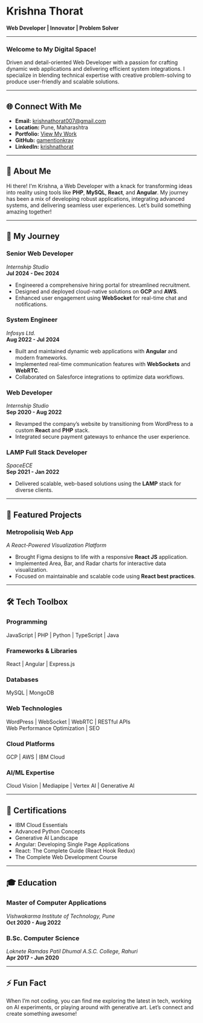 # Krishna Thorat  
**Web Developer | Innovator | Problem Solver**  

---

### Welcome to My Digital Space!  
Driven and detail-oriented Web Developer with a passion for crafting dynamic web applications and delivering efficient system integrations. I specialize in blending technical expertise with creative problem-solving to produce user-friendly and scalable solutions.

---

## 🌐 Connect With Me

- **Email:** [krishnathorat007@gmail.com](mailto:krishnathorat007@gmail.com)  
- **Location:** Pune, Maharashtra  
- **Portfolio:** [View My Work](https://gamentionkray.github.io)  
- **GitHub:** [gamentionkray](https://github.com/gamentionkray)  
- **LinkedIn:** [krishnathorat](https://www.linkedin.com/in/krishnathorat)  

---

## 👋 About Me

Hi there! I'm Krishna, a Web Developer with a knack for transforming ideas into reality using tools like **PHP**, **MySQL**, **React**, and **Angular**. My journey has been a mix of developing robust applications, integrating advanced systems, and delivering seamless user experiences. Let’s build something amazing together!

---

## 🚀 My Journey

### **Senior Web Developer**  
_Internship Studio_  
**Jul 2024 - Dec 2024**
- Engineered a comprehensive hiring portal for streamlined recruitment.
- Designed and deployed cloud-native solutions on **GCP** and **AWS**.
- Enhanced user engagement using **WebSocket** for real-time chat and notifications.

### **System Engineer**  
_Infosys Ltd._  
**Aug 2022 - Jul 2024**
- Built and maintained dynamic web applications with **Angular** and modern frameworks.
- Implemented real-time communication features with **WebSockets** and **WebRTC**.
- Collaborated on Salesforce integrations to optimize data workflows.

### **Web Developer**  
_Internship Studio_  
**Sep 2020 - Aug 2022**
- Revamped the company’s website by transitioning from WordPress to a custom **React** and **PHP** stack.
- Integrated secure payment gateways to enhance the user experience.

### **LAMP Full Stack Developer**  
_SpaceECE_  
**Sep 2021 - Jan 2022**
- Delivered scalable, web-based solutions using the **LAMP** stack for diverse clients.

---

## 📂 Featured Projects

### **Metropolisiq Web App**  
_A React-Powered Visualization Platform_
- Brought Figma designs to life with a responsive **React JS** application.
- Implemented Area, Bar, and Radar charts for interactive data visualization.
- Focused on maintainable and scalable code using **React best practices**.

---

## 🛠️ Tech Toolbox

### **Programming**  
JavaScript | PHP | Python | TypeScript | Java  

### **Frameworks & Libraries**  
React | Angular | Express.js  

### **Databases**  
MySQL | MongoDB  

### **Web Technologies**  
WordPress | WebSocket | WebRTC | RESTful APIs  
Web Performance Optimization | SEO  

### **Cloud Platforms**  
GCP | AWS | IBM Cloud  

### **AI/ML Expertise**  
Cloud Vision | Mediapipe | Vertex AI | Generative AI  

---

## 🏅 Certifications

- IBM Cloud Essentials  
- Advanced Python Concepts  
- Generative AI Landscape  
- Angular: Developing Single Page Applications  
- React: The Complete Guide (React Hook Redux)  
- The Complete Web Development Course  

---

## 🎓 Education

### **Master of Computer Applications**  
_Vishwakarma Institute of Technology, Pune_  
**Oct 2020 - Aug 2022**

### **B.Sc. Computer Science**  
_Loknete Ramdas Patil Dhumal A.S.C. College, Rahuri_  
**Apr 2017 - Jun 2020**

---

## ⚡ Fun Fact
When I’m not coding, you can find me exploring the latest in tech, working on AI experiments, or playing around with generative art. Let’s connect and create something awesome!
